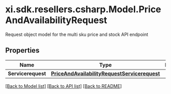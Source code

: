 # xi.sdk.resellers.csharp.Model.PriceAndAvailabilityRequest
Request object model for the multi sku price and stock API endpoint

## Properties

Name | Type | Description | Notes
------------ | ------------- | ------------- | -------------
**Servicerequest** | [**PriceAndAvailabilityRequestServicerequest**](PriceAndAvailabilityRequestServicerequest.md) |  | [optional] 

[[Back to Model list]](../README.md#documentation-for-models) [[Back to API list]](../README.md#documentation-for-api-endpoints) [[Back to README]](../README.md)

